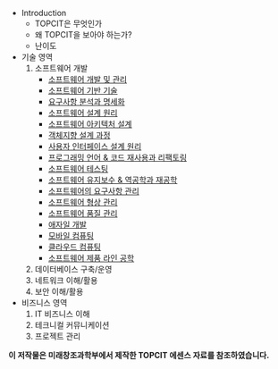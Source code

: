 * Introduction
    * TOPCIT은 무엇인가
    * 왜 TOPCIT을 보아야 하는가?
    * 난이도
* 기술 영역
    1. 소프트웨어 개발
        * [소프트웨어 개발 및 관리](./contents/소프트웨어-개발-및-관리.md)
        * [소프트웨어 기반 기술](./contents/소프트웨어-기반-기술.md)
        * [요구사항 분석과 명세화](./contents/요구사항-분석과-명세화.md)
        * [소프트웨어 설계 원리](./contents/소프트웨어-설계-원리.md)
        * [소프트웨어 아키텍처 설계](./contents/소프트웨어-아키텍처-설계.md)
        * [객체지향 설계 과정](./contents/객체지향-설계-과정.md)
        * [사용자 인터페이스 설계 원리](./contents/사용자-인터페이스-설계-원리.md)
        * [프로그래밍 언어 & 코드 재사용과 리팩토링](./contents/프로그래밍-언어-and-코드-재사용과-리팩토링.md)
        * [소프트웨어 테스팅](./contents/소프트웨어-테스팅.md)
        * [소프트웨어 유지보수 & 역공학과 재공학](./contents/소프트웨어-유지보수-and-역공학과-재공학.md)
        * [소프트웨어의 요구사항 관리](./contents/소프트웨어의-요구사항-관리.md)
        * [소프트웨어 형상 관리](./contents/소프트웨어-형상-관리.md)
        * [소프트웨어 품질 관리](./contents/소프트웨어-품질-관리.md)
        * [애자일 개발](./contents/애자일-개발.md)
        * [모바일 컴퓨팅](./contents/모바일-컴퓨팅.md)
        * [클라우드 컴퓨팅](./contents/클라우드-컴퓨팅.md)
        * [소프트웨어 제품 라인 공학](./contents/소프트웨어-제품-라인-공학.md)
    2. 데이터베이스 구축/운영
    3. 네트워크 이해/활용
    4. 보안 이해/활용
* 비즈니스 영역
    1. IT 비즈니스 이해
    2. 테크니컬 커뮤니케이션
    3. 프로젝트 관리
    
**이 저작물은 미래창조과학부에서 제작한 TOPCIT 에센스 자료를 참조하였습니다.**
